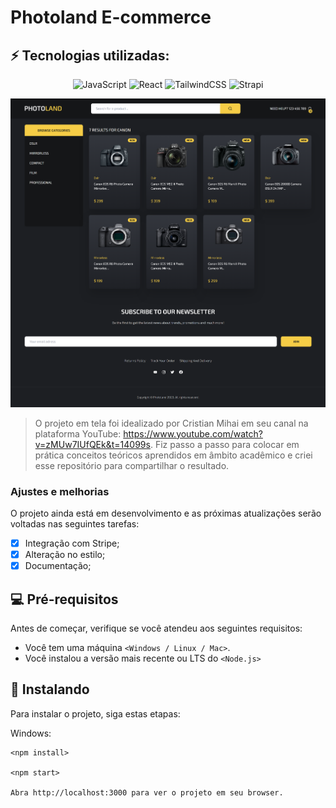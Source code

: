 # Photoland E-commerce

## ⚡ Tecnologias utilizadas:

<div align="center">

![JavaScript](https://img.shields.io/badge/javascript-%23323330.svg?style=for-the-badge&logo=javascript&logoColor=%23F7DF1E)
![React](https://img.shields.io/badge/react-%2320232a.svg?style=for-the-badge&logo=react&logoColor=%2361DAFB)
![TailwindCSS](https://img.shields.io/badge/tailwindcss-%2338B2AC.svg?style=for-the-badge&logo=tailwind-css&logoColor=white)
![Strapi](https://img.shields.io/badge/strapi-%232E7EEA.svg?style=for-the-badge&logo=strapi&logoColor=white)

</div>

<img src="photoland.png" alt="exemplo imagem">

> O projeto em tela foi idealizado por Cristian Mihai em seu canal na plataforma YouTube: https://www.youtube.com/watch?v=zMUw7IUfQEk&t=14099s. Fiz passo a passo para colocar em prática conceitos teóricos aprendidos em âmbito acadêmico e criei esse repositório para compartilhar o resultado.

### Ajustes e melhorias

O projeto ainda está em desenvolvimento e as próximas atualizações serão voltadas nas seguintes tarefas:

- [x] Integração com Stripe;
- [x] Alteração no estilo;
- [x] Documentação;

## 💻 Pré-requisitos

Antes de começar, verifique se você atendeu aos seguintes requisitos:

* Você tem uma máquina `<Windows / Linux / Mac>`. 
* Você instalou a versão mais recente ou LTS do `<Node.js>`

## 🚀 Instalando

Para instalar o projeto, siga estas etapas:

Windows:
```
<npm install>

<npm start>

Abra http://localhost:3000 para ver o projeto em seu browser.